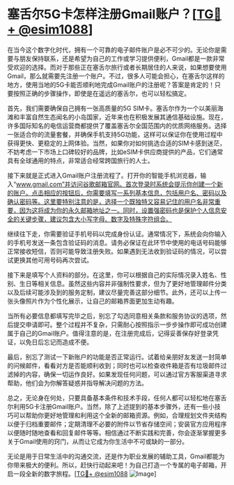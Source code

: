 # 塞舌尔5G卡怎样注册Gmail账户？[[TG💪+ @esim1088](https://t.me/s/esim1088)]

在当今这个数字化时代，拥有一个可靠的电子邮件账户是必不可少的。无论你是需要与朋友保持联系，还是希望为自己的工作或学习提供便利，Gmail都是一款非常受欢迎的选择。而对于那些正在塞舌尔旅行或者长期居住的人来说，如果想要使用Gmail，那么就需要先注册一个账户。不过，很多人可能会担心，在塞舌尔这样的地方，使用当地的5G卡能否顺利地完成Gmail账户的注册呢？答案是肯定的！只要按照正确的步骤操作，即使是在遥远的塞舌尔，也可以轻松搞定。

首先，我们需要确保自己拥有一张高质量的5G SIM卡。塞舌尔作为一个以美丽海滩和丰富自然生态闻名的小岛国家，近年来也在积极发展其通信基础设施。现在，许多国际知名的电信运营商都提供了覆盖塞舌尔全国范围内的优质网络服务。选择一张适合你的流量套餐，并确保手机支持5G功能，这样可以保证你在使用过程中获得更快、更稳定的上网体验。当然，如果你对如何挑选合适的SIM卡感到迷茫，不妨考虑一下市场上口碑较好的品牌，比如eSIM卡供应商提供的产品，它们通常具有全球通用的特点，非常适合经常跨国旅行的人士。

接下来就是正式进入Gmail账户注册流程了。打开你的智能手机浏览器，输入“www.gmail.com”并访问谷歌邮箱官网。首次登录时系统会提示你创建一个新的账户。点击相应的按钮后，你需要填写一系列基本信息，包括用户名、密码以及确认密码等。这里要特别注意的是，选择一个既独特又容易记住的用户名非常重要，因为这将成为你的永久邮箱地址之一。同时，设置强密码也是保护个人信息安全的关键步骤，建议包含大小写字母、数字及特殊字符组合。

继续往下走，你需要验证手机号码以完成身份认证。通常情况下，系统会向你输入的手机号发送一条包含验证码的消息。请务必保证在此环节中使用的电话号码能够正常接收短信，否则可能导致注册失败。如果遇到无法收到验证码的情况，可以尝试更换其他可用号码再次尝试。

接下来是填写个人资料的部分。在这里，你可以根据自己的实际情况录入姓名、性别、生日等相关信息。虽然这些内容并非强制性要求，但为了更好地管理邮件分类以及后续可能涉及到的服务定制，建议尽量完善这部分细节。此外，还可以上传一张头像照片作为个性化展示，让自己的邮箱界面更加生动有趣。

当所有必要信息都填写完毕之后，别忘了勾选同意相关条款和服务协议的选项，然后提交申请即可。整个过程并不复杂，只需耐心按照指示一步步操作即可成功创建属于自己的Gmail账户。值得注意的是，在注册完成后，记得妥善保存好登录凭证，以免日后忘记而造成不便。

最后，别忘了测试一下新账户的功能是否正常运行。试着给亲朋好友发送一封简单的问候邮件，看看对方是否能顺利收到；同时也可以检查收件箱是否有垃圾邮件过滤掉的内容，确保一切运作良好。如果发现任何问题，可以通过官方客服渠道寻求帮助，他们会为你解答疑惑并指导解决问题的方法。

总之，无论身在何处，只要具备基本条件和技术手段，任何人都可以轻松地在塞舌尔利用5G卡注册Gmail账户。当然，除了上述提到的基本步骤外，还有一些小技巧可以帮助你更好地管理和利用这个全新的邮箱资源。例如，合理规划文件夹结构以便于归档重要邮件；定期清理不必要的附件以节省存储空间；安装官方应用程序以便随时随地查看和回复邮件等等。相信通过不断实践和完善，你会逐渐掌握更多关于Gmail使用的窍门，从而让它成为你生活中不可或缺的一部分。

无论是用于日常生活中的沟通交流，还是作为职业发展的辅助工具，Gmail都能为你带来极大的便利。所以，赶快行动起来吧！为自己打造一个专属的电子邮箱，开启一段全新的数字旅程。[[TG💪+ @esim1088](https://t.me/s/esim1088) ![Image](https://i.postimg.cc/4NQfJmqS/Snipaste-2025-05-13-00-14-12.png)]